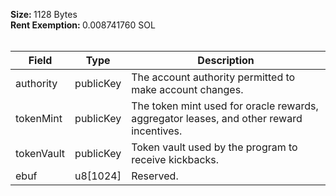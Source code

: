 <b>Size: </b>1128 Bytes<br /><b>Rent Exemption: </b>0.008741760 SOL<br /><br />

| Field | Type | Description |
|--|--|--|
| authority |  publicKey | The account authority permitted to make account changes. |
| tokenMint |  publicKey | The token mint used for oracle rewards, aggregator leases, and other reward incentives. |
| tokenVault |  publicKey | Token vault used by the program to receive kickbacks. |
| ebuf |  u8[1024] | Reserved. |
